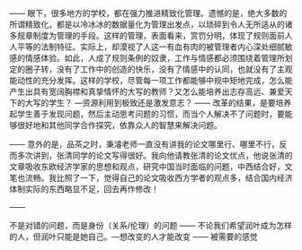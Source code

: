 ——
眼下，很多地方的学校，都在强力推进精致化管理。遗憾的是，绝大多数的所谓精致化，都是以冷冰冰的数据量化为管理出发点，以琐碎到令人无所适从的诸多规章制度为管理的手段。这样的管理，表面看来，赏罚分明，体现了规则面前人人平等的法制特征。实际上，却漠视了人这一有血有肉的被管理者内心深处细腻敏感的情感体验。如此，人成了规则条例的奴隶，工作与情感都必须围绕着管理所划定的圈子转，没有了工作中的创造的快乐，没有了情感中的认同，也就没有了主观能动性的充分发挥。这样的学校，尽管每一项工作都能够中规中矩地完成，怎么能产生出具有宽阔胸襟和真挚情怀的大写的教师？又怎么能培养出志存高远、兼爱天下的大写的学生？
—资源利用到极致还是激发意志？
——
改革的结果，是要培养起学生善于发现问题，然后主动思考问题的习惯，而当个人解决不了问题时，要能够很好地和其他同学合作探究，依靠众人的智慧来解决问题。

——
意外的是，品茶之时，秉濬老师一直没有讲我的论文哪里行、哪里不行，反而多次讲到，张清同学的论文写得很好。我向他请教张清的论文优点，他说张清的文章吸收东欧经济学家的思想和观点，研究中国当时面临的问题，中西结合好，文笔也流畅。我比照了一下，觉得自己的论文吸收西方学者的观点多，结合国内经济体制实际的东西略显不足，回去再作修改！

——

不是对错的问题，而是身份（关系/伦理）的问题
——
不论我们希望润叶成为怎样的人，但润叶只能是她自己。—想改变的人才能改变
——
被需要的感觉